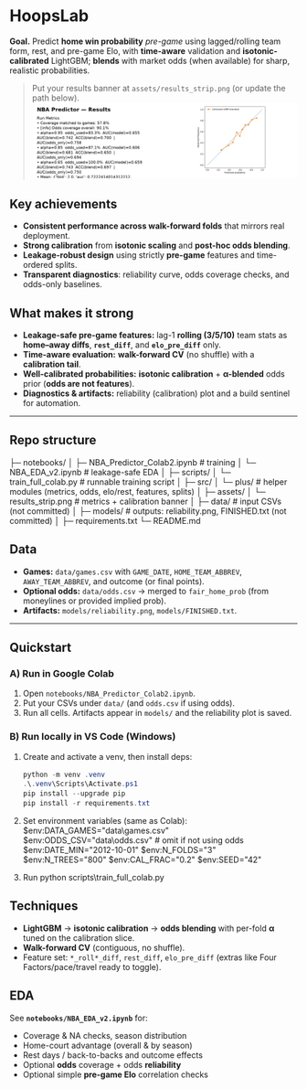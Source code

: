 # HoopsLab

**Goal.** Predict **home win probability** *pre-game* using lagged/rolling team form, rest, and pre-game Elo, with **time-aware** validation and **isotonic-calibrated** LightGBM; **blends** with market odds (when available) for sharp, realistic probabilities.

> Put your results banner at `assets/results_strip.png` (or update the path below).
![Results](assets/results_strip.png)

## Key achievements
- **Consistent performance across walk-forward folds** that mirrors real deployment.  
- **Strong calibration** from **isotonic scaling** and **post-hoc odds blending**.  
- **Leakage-robust design** using strictly **pre-game** features and time-ordered splits.  
- **Transparent diagnostics**: reliability curve, odds coverage checks, and odds-only baselines.

## What makes it strong
- **Leakage-safe pre-game features:** lag-1 **rolling (3/5/10)** team stats as **home–away diffs**, **`rest_diff`**, and **`elo_pre_diff`** only.  
- **Time-aware evaluation:** **walk-forward CV** (no shuffle) with a **calibration tail**.  
- **Well-calibrated probabilities:** **isotonic calibration** + **α-blended** odds prior (**odds are not features**).  
- **Diagnostics & artifacts:** reliability (calibration) plot and a build sentinel for automation.

---

## Repo structure

├─ notebooks/
│ ├─ NBA_Predictor_Colab2.ipynb # training
│ └─ NBA_EDA_v2.ipynb # leakage-safe EDA
│
├─ scripts/
│ └─ train_full_colab.py # runnable training script
│
├─ src/
│ └─ plus/ # helper modules (metrics, odds, elo/rest, features, splits)
│
├─ assets/
│ └─ results_strip.png # metrics + calibration banner
│
├─ data/ # input CSVs (not committed)
│
├─ models/ # outputs: reliability.png, FINISHED.txt (not committed)
│
├─ requirements.txt
└─ README.md


## Data
- **Games:** `data/games.csv` with `GAME_DATE`, `HOME_TEAM_ABBREV`, `AWAY_TEAM_ABBREV`, and outcome (or final points).  
- **Optional odds:** `data/odds.csv` → merged to `fair_home_prob` (from moneylines or provided implied prob).  
- **Artifacts:** `models/reliability.png`, `models/FINISHED.txt`.

---

## Quickstart

### A) Run in Google Colab
1. Open `notebooks/NBA_Predictor_Colab2.ipynb`.  
2. Put your CSVs under `data/` (and `odds.csv` if using odds).  
3. Run all cells. Artifacts appear in `models/` and the reliability plot is saved.

### B) Run locally in VS Code (Windows)
1. Create and activate a venv, then install deps:
   ```powershell
   python -m venv .venv
   .\.venv\Scripts\Activate.ps1
   pip install --upgrade pip
   pip install -r requirements.txt

2. Set environment variables (same as Colab):
$env:DATA_GAMES="data\games.csv"
$env:ODDS_CSV="data\odds.csv"       # omit if not using odds
$env:DATE_MIN="2012-10-01"
$env:N_FOLDS="3"
$env:N_TREES="800"
$env:CAL_FRAC="0.2"
$env:SEED="42"

3. Run
python scripts\train_full_colab.py

## Techniques
- **LightGBM** → **isotonic calibration** → **odds blending** with per-fold **α** tuned on the calibration slice.  
- **Walk-forward CV** (contiguous, no shuffle).  
- Feature set: `*_roll*_diff`, `rest_diff`, `elo_pre_diff` (extras like Four Factors/pace/travel ready to toggle).

## EDA
See **`notebooks/NBA_EDA_v2.ipynb`** for:
- Coverage & NA checks, season distribution  
- Home-court advantage (overall & by season)  
- Rest days / back-to-backs and outcome effects  
- Optional **odds** coverage + odds **reliability**  
- Optional simple **pre-game Elo** correlation checks




